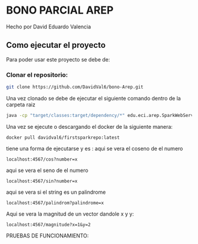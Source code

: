 # BONO PARCIAL AREP
Hecho por David Eduardo Valencia

## Como ejecutar el proyecto
Para poder usar este proyecto se debe de:
### Clonar el repositorio:
``` bash
git clone https://github.com/DavidVal6/bono-Arep.git
```
Una vez clonado se debe de ejecutar el siguiente comando dentro de la carpeta raiz
``` bash
java -cp "target/classes:target/dependency/*" edu.eci.arep.SparkWebServer
```

Una vez se ejecute o descargando el docker de la siguiente manera:
```
docker pull davidval6/firstsparkrepo:latest
```
tiene una forma de ejecutarse y es : 
aqui se vera el coseno de el numero
```
localhost:4567/cos?number=x 
```
aqui se vera el seno de el numero
```
localhost:4567/sin?number=x 
```
aqui se vera si el string es un palindrome
```
localhost:4567/palindrom?palindrome=x 
```
Aqui se vera la magnitud de un vector dandole x y y:
```
localhost:4567/magnitude?x=1&y=2 
```
PRUEBAS DE FUNCIONAMIENTO:
